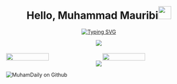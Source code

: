 <h1 align="center"><b>Hello, Muhammad Mauribi</b><img src="https://media.giphy.com/media/hvRJCLFzcasrR4ia7z/giphy.gif" width="35"></h1>

<p align="center">
  <a href="https://git.io/typing-svg"><img src="https://readme-typing-svg.demolab.com?font=Fira+Code&size=30&pause=1000&center=true&vCenter=true&random=false&width=435&lines=Web+Development.;Android+Development.;Bot+Development.;UI%2FUX+Design.;IT+Support.;Quality+Assurance." alt="Typing SVG" /></a>
</p>

<div align="center">
  <img src="https://user-images.githubusercontent.com/73097560/115834477-dbab4500-a447-11eb-908a-139a6edaec5c.gif">
</div>

<div style="display: flex; justify-content: space-between; margin-top: 20px;">
  <img src="https://spotify-github-profile.vercel.app/api/view?uid=31oiatziwyz7jrtxe75yj26ynxxu&cover_image=true&theme=default&show_offline=true&background_color=121212&interchange=true&bar_color_cover=true" width="48%">
  <img src="https://spotify-github-profile.vercel.app/api/view?uid=31oiatziwyz7jrtxe75yj26ynxxu&cover_image=true&theme=compact&show_offline=false&background_color=121212&interchange=false" width="48%">
</div>

<div align="center">
  <img src="https://user-images.githubusercontent.com/73097560/115834477-dbab4500-a447-11eb-908a-139a6edaec5c.gif">
</div>

<p align="left"> <img src="https://komarev.com/ghpvc/?username=muhamdaily&label=Views&color=0e75b6&style=for-the-badge" alt="MuhamDaily on Github" /> </p>
